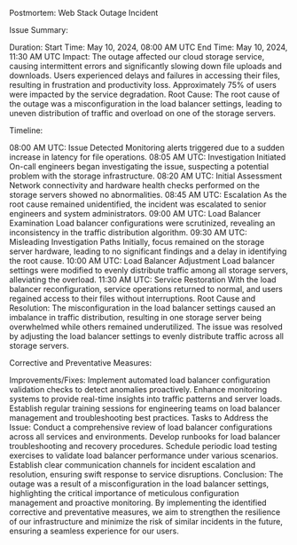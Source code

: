Postmortem: Web Stack Outage Incident

Issue Summary:

Duration:
Start Time: May 10, 2024, 08:00 AM UTC
End Time: May 10, 2024, 11:30 AM UTC
Impact:
The outage affected our cloud storage service, causing intermittent errors and significantly slowing down file uploads and downloads.
Users experienced delays and failures in accessing their files, resulting in frustration and productivity loss.
Approximately 75% of users were impacted by the service degradation.
Root Cause:
The root cause of the outage was a misconfiguration in the load balancer settings, leading to uneven distribution of traffic and overload on one of the storage servers.

Timeline:

08:00 AM UTC: Issue Detected
Monitoring alerts triggered due to a sudden increase in latency for file operations.
08:05 AM UTC: Investigation Initiated
On-call engineers began investigating the issue, suspecting a potential problem with the storage infrastructure.
08:20 AM UTC: Initial Assessment
Network connectivity and hardware health checks performed on the storage servers showed no abnormalities.
08:45 AM UTC: Escalation
As the root cause remained unidentified, the incident was escalated to senior engineers and system administrators.
09:00 AM UTC: Load Balancer Examination
Load balancer configurations were scrutinized, revealing an inconsistency in the traffic distribution algorithm.
09:30 AM UTC: Misleading Investigation Paths
Initially, focus remained on the storage server hardware, leading to no significant findings and a delay in identifying the root cause.
10:00 AM UTC: Load Balancer Adjustment
Load balancer settings were modified to evenly distribute traffic among all storage servers, alleviating the overload.
11:30 AM UTC: Service Restoration
With the load balancer reconfiguration, service operations returned to normal, and users regained access to their files without interruptions.
Root Cause and Resolution:
The misconfiguration in the load balancer settings caused an imbalance in traffic distribution, resulting in one storage server being overwhelmed while others remained underutilized. The issue was resolved by adjusting the load balancer settings to evenly distribute traffic across all storage servers.

Corrective and Preventative Measures:

Improvements/Fixes:
Implement automated load balancer configuration validation checks to detect anomalies proactively.
Enhance monitoring systems to provide real-time insights into traffic patterns and server loads.
Establish regular training sessions for engineering teams on load balancer management and troubleshooting best practices.
Tasks to Address the Issue:
Conduct a comprehensive review of load balancer configurations across all services and environments.
Develop runbooks for load balancer troubleshooting and recovery procedures.
Schedule periodic load testing exercises to validate load balancer performance under various scenarios.
Establish clear communication channels for incident escalation and resolution, ensuring swift response to service disruptions.
Conclusion:
The outage was a result of a misconfiguration in the load balancer settings, highlighting the critical importance of meticulous configuration management and proactive monitoring. By implementing the identified corrective and preventative measures, we aim to strengthen the resilience of our infrastructure and minimize the risk of similar incidents in the future, ensuring a seamless experience for our users.






